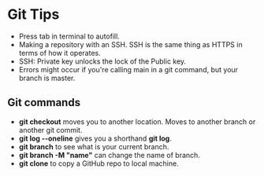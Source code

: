 # Git Tips

- Press tab in terminal to autofill.
- Making a repository with an SSH. SSH is the same thing as HTTPS in terms of how it operates.
- SSH: Private key unlocks the lock of the Public key.
- Errors might occur if you're calling main in a git command, but your branch is master.

## Git commands

- **git checkout** moves you to another location. Moves to another branch or another git commit.
- **git log --oneline** gives you a shorthand **git log**.
- **git branch** to see what is your current branch.
- **git branch -M "name"** can change the name of branch.
- **git clone** to copy a GitHub repo to local machine.
